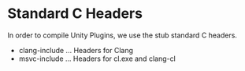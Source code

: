 Standard C Headers
==================

In order to compile Unity Plugins, we use the stub standard C headers.

* clang-include ... Headers for Clang 
* msvc-include  ... Headers for cl.exe and clang-cl
